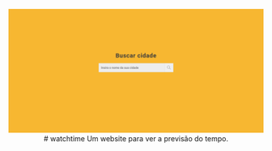 <p align="center">
<img src="./assets/img/screenshot.png" alt="watchtime screenshot">
# watchtime
Um website para ver a previsão do tempo.
</p>